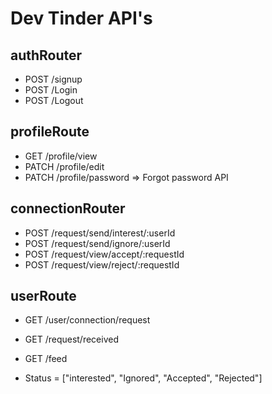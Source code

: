 # Dev Tinder API's

## authRouter
- POST /signup
- POST /Login
- POST /Logout

## profileRoute
- GET /profile/view
- PATCH /profile/edit
- PATCH /profile/password => Forgot password API

## connectionRouter
- POST /request/send/interest/:userId
- POST /request/send/ignore/:userId
- POST /request/view/accept/:requestId
- POST /request/view/reject/:requestId

## userRoute
- GET /user/connection/request
- GET /request/received
- GET /feed

- Status = ["interested", "Ignored", "Accepted", "Rejected"]